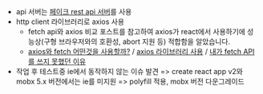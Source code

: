 - api 서버는 [페이크 rest api 서버](https://jsonplaceholder.typicode.com/)를 사용
- http client 라이브러리로 axios 사용
  - fetch api와 axios 비교 포스트를 참고하여 axios가 react에서 사용하기에 성능상(구형 브라우저와의 호환성, abort 지원 등) 적합함을 알았습니다.
  - [axios와 fetch 어떤것을 사용할까?](https://hoorooroob.tistory.com/1) / [axios 라이브러리 사용](http://www.realhanbit.co.kr/books/87/pages/1563/preview) / [내가 fetch API를 쓰지 못했던 이유](https://medium.com/little-big-programming/%EB%82%B4%EA%B0%80-fetch-api%EB%A5%BC-%EC%93%B0%EC%A7%80-%EB%AA%BB%ED%96%88%EB%8D%98-%EC%9D%B4%EC%9C%A0-3c23f0ec6b82)
- 작업 후 테스트중 ie에서 동작하지 않는 이슈 발견 => create react app v2와 mobx 5.x 버전에서는 ie를 미지원 => polyfill 적용, mobx 버전 다운그레이드
